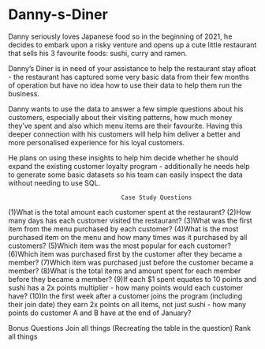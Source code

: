 # Danny-s-Diner


Danny seriously loves Japanese food so in the beginning of 2021, he decides to embark upon a risky venture and opens up a cute little restaurant that sells his 3 favourite foods: sushi, curry and ramen.

Danny’s Diner is in need of your assistance to help the restaurant stay afloat - the restaurant has captured some very basic data from their few months of operation but have no idea how to use their data to help them run the business.


Danny wants to use the data to answer a few simple questions about his customers, especially about their visiting patterns, how much money they’ve spent and also which menu items are their favourite. Having this deeper connection with his customers will help him deliver a better and more personalised experience for his loyal customers.

He plans on using these insights to help him decide whether he should expand the existing customer loyalty program - additionally he needs help to generate some basic datasets so his team can easily inspect the data without needing to use SQL.



                                    Case Study Questions
(1)What is the total amount each customer spent at the restaurant?
(2)How many days has each customer visited the restaurant?
(3)What was the first item from the menu purchased by each customer?
(4)What is the most purchased item on the menu and how many times was it purchased by all customers?
(5)Which item was the most popular for each customer?
(6)Which item was purchased first by the customer after they became a member?
(7)Which item was purchased just before the customer became a member?
(8)What is the total items and amount spent for each member before they became a member?
(9)If each $1 spent equates to 10 points and sushi has a 2x points multiplier - how many points would each customer have?
(10)In the first week after a customer joins the program (including their join date) they earn 2x points on all items, not just sushi - how many points do customer A and B have at the end of January?

Bonus Questions
Join all things (Recreating the table in the question)
Rank all things

